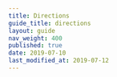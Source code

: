 ```yaml
---
title: Directions
guide_title: directions
layout: guide
nav_weight: 400
published: true
date: 2019-07-10
last_modified_at: 2019-07-12
---
```


